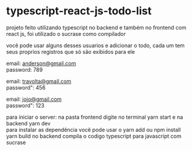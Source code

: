 # typescript-react-js-todo-list

projeto feito utilizando typescript no backend e também no frontend com react js, foi utilizado o sucrase como compilador

você pode usar alguns desses usuarios e adicionar o todo, cada um tem seus proprios registros que só são exibidos para ele


email: anderson@gmail.com<br>
password: 789<br>

email: travolta@gmail.com<br>
password": 456<br>

email: jojo@gmail.com<br>
password": 123<br>
     
   

    


  
  para iniciar o server: na pasta frontend digite no terminal yarn start e na backend yarn dev<br>
  para instalar as dependência  você pode usar o yarn add ou npm install<br>
  yarn build no backend compila o codigo typescript para javascript com sucrase<br>
